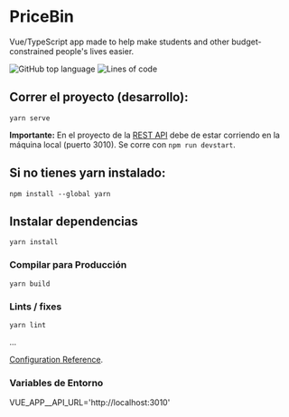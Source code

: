 # PriceBin
Vue/TypeScript app made to help make students and other budget-constrained people's lives easier.

![GitHub top language](https://img.shields.io/github/languages/top/panasweb/pricebin)
![Lines of code](https://tokei.rs/b1/github/panasweb/pricebin?category=code)

## Correr el proyecto (desarrollo):
```
yarn serve
```

**Importante:**
En el proyecto de la [REST API](https://github.com/panasweb/pricebin-api) debe de estar corriendo en la máquina local (puerto 3010).
Se corre con `npm run devstart`.

## Si no tienes yarn instalado:
```
npm install --global yarn
```

## Instalar dependencias
```
yarn install
```

### Compilar para Producción
```
yarn build
```

### Lints / fixes
```
yarn lint
```
...

[Configuration Reference](https://cli.vuejs.org/config/).


### Variables de Entorno

VUE_APP__API_URL='http://localhost:3010'

